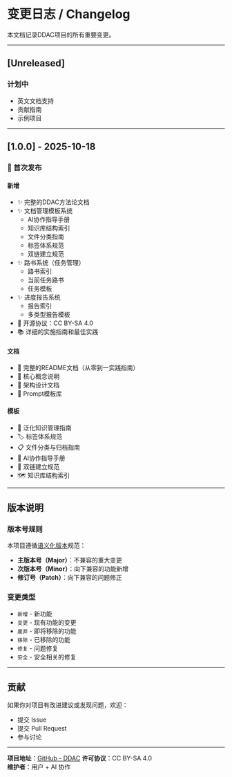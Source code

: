 # 变更日志 / Changelog

本文档记录DDAC项目的所有重要变更。

---

## [Unreleased]

### 计划中
- 英文文档支持
- 贡献指南
- 示例项目

---

## [1.0.0] - 2025-10-18

### 🎉 首次发布

#### 新增
- ✨ 完整的DDAC方法论文档
- ✨ 文档管理模板系统
  - AI协作指导手册
  - 知识库结构索引
  - 文件分类指南
  - 标签体系规范
  - 双链建立规范
- ✨ 路书系统（任务管理）
  - 路书索引
  - 当前任务路书
  - 任务模板
- ✨ 进度报告系统
  - 报告索引
  - 多类型报告模板
- 📄 开源协议：CC BY-SA 4.0
- 📚 详细的实施指南和最佳实践

#### 文档
- 📖 完整的README文档（从零到一实践指南）
- 📖 核心概念说明
- 📖 架构设计文档
- 📖 Prompt模板库

#### 模板
- 🎨 泛化知识管理指南
- 🏷️ 标签体系规范
- 📋 文件分类与归档指南
- 📖 AI协作指导手册
- 🔗 双链建立规范
- 🗺️ 知识库结构索引

---

## 版本说明

### 版本号规则
本项目遵循[语义化版本](https://semver.org/lang/zh-CN/)规范：

- **主版本号（Major）**：不兼容的重大变更
- **次版本号（Minor）**：向下兼容的功能新增
- **修订号（Patch）**：向下兼容的问题修正

### 变更类型
- `新增` - 新功能
- `变更` - 现有功能的变更
- `废弃` - 即将移除的功能
- `移除` - 已移除的功能
- `修复` - 问题修复
- `安全` - 安全相关的修复

---

## 贡献

如果你对项目有改进建议或发现问题，欢迎：
- 提交 Issue
- 提交 Pull Request
- 参与讨论

---

**项目地址**：[GitHub - DDAC](https://github.com/ArnoFrost/DDAC)
**许可协议**：CC BY-SA 4.0  
**维护者**：用户 + AI 协作